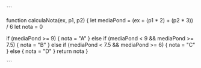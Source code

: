 ˋˋˋ

function calculaNota(ex, p1, p2) {
  let mediaPond = (ex + (p1 * 2) + (p2 * 3)) / 6
  let nota = 0

  if (mediaPond >= 9) {
    nota = "A"
  } else if (mediaPond < 9 && mediaPond >= 7.5) {
    nota = "B"
  } else if (mediaPond < 7.5 && mediaPond >= 6) {
    nota = "C"
  } else {
    nota = "D"
  }
return nota
}

ˋˋˋ
